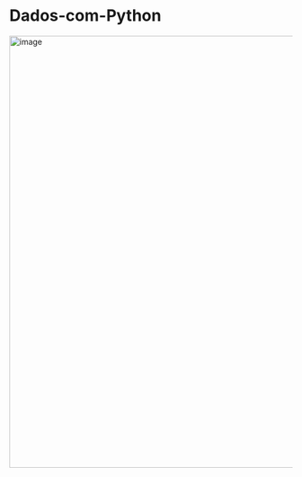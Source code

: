 # Dados-com-Python
<img width="1366" height="768" alt="image" src="https://github.com/user-attachments/assets/bcd306a6-0bff-4aab-9016-405fb66b1715" />
